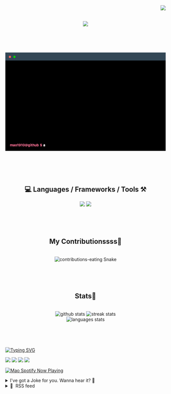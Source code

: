 <!-- VISITOR BADGE -->
<!-- https://github.com/hehuapei/visitor-badge -->

<img align="right" src="https://visitor-badge.laobi.icu/badge?page_id=mao1910.mao1910&left_color=%2379DAF9&right_color=%23FE6E96" />


<!-- TYPING SVG -->
<!-- https://github.com/DenverCoder1/readme-typing-svg -->

<h1 align="center">
    <img src="https://readme-typing-svg.herokuapp.com/?font=Righteous&size=35&center=true&vCenter=true&width=500&height=70&color=FE6E96&font=poppins&duration=5000&lines=Hi+There!+👋;+I'm+Mao!;" />
</h1>

<br/>


<!-- ABOUT ME TERMINAL -->
<h1 align="center">
<img src="./assets/terminal-5.gif" alt="Terminal" />
</h1>

<br/><br/><br/>


<!-- TECHNOLOGIES LOGOS -->
<!-- https://github.com/tandpfun/skill-icons -->

<h2 align="center">💻 Languages / Frameworks / Tools ⚒️</h2>
<div align="center">
    <img src="https://skillicons.dev/icons?i=javascript,typescript,angular,react,html,css,scss,bootstrap,cs,java,spring" />
    <img src="https://skillicons.dev/icons?i=flutter,firebase,supabase,mysql,git,github,gitlab,vscode,idea,maven,figma" />
</div>

<br/><br/><br/>


<!-- CONTRIBUTIONS SNAKE GAME -->
<!-- https://github.com/Platane/snk -->

<div align="center">
  <h2> My Contributionssss🐍 </h2>
  <br>
  <img alt="contributions-eating Snake" src="https://raw.githubusercontent.com/mao1910/mao1910/output/github-contribution-grid-snake.svg" />

  <!-- Four lines below suggested by Planate for Dark mode-->
  <picture>
  <source media="(prefers-color-scheme: dark)" srcset="github-snake-dark.svg" />
  <source media="(prefers-color-scheme: light)" srcset="github-snake.svg" />
  </picture>
  
  <br/><br/><br/>
</div>


<!-- GITHUB STATS -->
<!-- https://github.com/DenverCoder1/github-readme-streak-stats --> <!--  My Vercel -->
<!-- https://github.com/anuraghazra/github-readme-stats --> <!--  My  Vercel -->

<h2 align="center"> Stats📝 </h2>
  <br>
<div align=center>
  <img width=429 src="https://github-readme-stats-mao1910.vercel.app/api?username=mao1910&count_private=true&show_icons=true&theme=dracula&rank_icon=github&hide=contribs&border_radius=10&border_color=79DAF9" alt="github stats"/>
  <img width=396 src="https://github-readme-streak-stats-2235.vercel.app?user=mao1910&count_private=true&theme=dracula&currStreakNum=79DAF9&currStreakLabel=FE6E96&border_radius=10&border=79DAF9" alt="streak stats"/>
  <br/>
  <img src="https://github-readme-stats-mao1910.vercel.app/api/top-langs/?username=mao1910&layout=compact&theme=dracula&border_radius=10&size_weight=0.5&count_weight=0.5&border_color=79DAF9" alt="languages stats" />
</div>

<br/><br/><br/>


<!-- FOOTER -->
<!-- https://github.com/DenverCoder1/readme-typing-svg -->
<!-- https://readme-typing-svg.demolab.com/demo/ -->

<a href="https://git.io/typing-svg"><img src="https://readme-typing-svg.demolab.com?font=Poppins&pause=1000&color=FE6E96&width=535&lines=Thanks+for+dropping+by!;Feel+free+to+check+any+of+the+Socials+below+%F0%9F%91%87;Or+the+Joke+Of+The+Day+if+you're+down+for+a+giggle+%F0%9F%98%9D;Hope+to+see+you+again+%F0%9F%91%8A;Uh%3F+You're+still+here%3F;Well...+I'm+running+out+of+things+to+say...;Tell+you+what%2C+due+to+your+effort+and+perseverance%2C;I+shall+present+you+with+a+short+poem%3A;%22To+code%2C+or+not+to+code%2C+that+is+the+question%3A;Whether+'tis+nobler+in+the+IDE+to+debug;The+errors+and+issues+of+outrageous+software%2C;Or+to+take+up+the+keyboard+against+a+sea+of+bugs;And+by+coding%2C+end+them.%22;by+William+Shakespeare%2C+probably.+;Pretty+sure+that's+Hamlet's.;Alrighty%2C+this+has+been+fun.;But+I'll+restart+the+loop+now...+see+ya+soon!" alt="Typing SVG" /></a>


<!--  SOCIAL NETWORKS -->
<!-- https://github.com/alexandresanlim/Badges4-README.md-Profile -->

  <div> 
    <a href="https://www.deviantart.com/madeinkobaia/art/my-profile-is-under-construction-265626465" target="_blank"><img src="https://img.shields.io/badge/-LinkedIn-%230077B5?style=for-the-badge&logo=linkedin&logoColor=white" target="_blank"></a> <!-- ADD LINKEDIN PROFILE -->
    <a href = "https://www.nicepng.com/ourpic/u2q8o0t4t4r5o0r5_website-under-construction-png-graphic-transparent-website-under/"><img src="https://img.shields.io/badge/Portfolio-4285F4?style=for-the-badge&logo=Google-chrome&logoColor=white" target="_blank"></a> <!-- ADD PORTFOLIO WEBSITE -->
    <a href="https://discord.gg" target="_blank"><img src="https://img.shields.io/badge/Discord-7289DA?style=for-the-badge&logo=discord&logoColor=white" target="_blank"></a> <!-- ADD DISCORD --> <!-- User or Server? -->
    <a href = "mailto:mao1910dev@gmail.com"><img src="https://img.shields.io/badge/Gmail-D14836?style=for-the-badge&logo=gmail&logoColor=white" target="_blank"></a>
  </div>


<!-- SPOTIFY PLAYING-->
<!-- https://github.com/novatorem/novatorem --> <!-- My Vercel -->

[<img width=438px src="https://spotify-now-playing-git-main-mao1910.vercel.app//api/spotify/?border_color=FE6E96" alt="Mao Spotify Now Playing" />](https://open.spotify.com/user/31542et242zglhf42ydrtqgvuvde)


<!-- JOKE OF THE DAY -->
<!-- https://github.com/ABSphreak/readme-jokes --> <!-- My Vercel -->

<details>
<summary>I've got a Joke for you. Wanna hear it? 🙈</summary>

<br/>

 <tr>
 <td style="padding-top:4px"><img src = "https://readme-jokes-git-master-mao1910.vercel.app/api?&theme=dracula"></td>
 </tr>

</details>


<!-- RSS FEED -->
<!-- https://github.com/gautamkrishnar/blog-post-workflow -->

<details>
<summary>📕 &nbsp;RSS feed</summary>

<br/>


<!-- BLOG-POST-LIST:START -->
 #### - [Mastering Binary Search](https://dev.to/cleancodestudio/mastering-binary-search-3li6) 
 <details><summary>Article</summary> <p><small><small><br>
LeetCode Practice Problems for each Binary Search Implementation and Variation Linked Below<br>
</small></small><br>
</p>


<center>(My personal study notes)</center>




<ul>
<li>
Mastering Binary Search

<ul>
<li>
Variations of Binary Search (patterns to practice)

<ul>
<li>1. Classic Binary Search</li>
<li>2. Modified Binary Search</li>
<li>3. Find the Closest Element to a Target</li>
<li>4. Find the Peak Element</li>
<li>5. Find Rotation Point in a Rotated Sorted Array</li>
<li>6. Find First and Last Position of an Element</li>
<li>When to Use Binary Search</li>
<li>When Not to Use Binary Search</li>
</ul>
</li>
<li>LeetCode Binary Search </li>
<li>Points of note to study</li>
</ul>
</li>
</ul>
<h2>
  
  
  Variations of Binary Search (patterns to practice)
</h2>

<p>Worth knocking these into muscle memory</p>
<h3>
  
  
  1. Classic Binary Search
</h3>


<div class="highlight js-code-highlight">
<pre class="highlight javascript"><code><span class="kd">function</span> <span class="nx">binarySearch</span><span class="p">(</span><span class="nx">arr</span><span class="p">,</span> <span class="nx">target</span><span class="p">)</span> <span class="p">{</span>
    <span class="kd">let</span> <span class="nx">start</span> <span class="o">=</span> <span class="mi">0</span>
    <span class="kd">let</span> <span class="nx">end</span> <span class="o">=</span> <span class="nx">arr</span><span class="p">.</span><span class="nx">length</span> <span class="o">-</span> <span class="mi">1</span>

    <span class="k">while</span> <span class="p">(</span><span class="nx">start</span> <span class="o">&lt;=</span> <span class="nx">end</span><span class="p">)</span> <span class="p">{</span>
        <span class="kd">let</span> <span class="nx">mid</span> <span class="o">=</span> <span class="nb">Math</span><span class="p">.</span><span class="nx">floor</span><span class="p">((</span><span class="nx">start</span> <span class="o">+</span> <span class="nx">end</span><span class="p">)</span> <span class="o">/</span> <span class="mi">2</span><span class="p">)</span>

        <span class="k">if</span> <span class="p">(</span><span class="nx">arr</span><span class="p">[</span><span class="nx">mid</span><span class="p">]</span> <span class="o">===</span> <span class="nx">target</span><span class="p">)</span> <span class="k">return</span> <span class="nx">mid</span>

        <span class="k">if</span> <span class="p">(</span><span class="nx">arr</span><span class="p">[</span><span class="nx">mid</span><span class="p">]</span> <span class="o">&lt;</span> <span class="nx">target</span><span class="p">)</span> <span class="nx">start</span> <span class="o">=</span> <span class="nx">mid</span> <span class="o">+</span> <span class="mi">1</span>
        <span class="k">if</span> <span class="p">(</span><span class="nx">arr</span><span class="p">[</span><span class="nx">mid</span><span class="p">]</span> <span class="o">&gt;</span> <span class="nx">target</span><span class="p">)</span> <span class="nx">end</span> <span class="o">=</span> <span class="nx">mid</span> <span class="o">-</span> <span class="mi">1</span>
    <span class="p">}</span>

    <span class="k">return</span> <span class="o">-</span> <span class="mi">1</span>
<span class="p">}</span>
</code></pre>

</div>

<h3>
  
  
  2. Modified Binary Search
</h3>


<div class="highlight js-code-highlight">
<pre class="highlight javascript"><code><span class="kd">function</span> <span class="nx">modifiedBinarySearch</span><span class="p">(</span><span class="nx">arr</span><span class="p">,</span> <span class="nx">target</span><span class="p">)</span> <span class="p">{</span>
  <span class="kd">let</span> <span class="nx">start</span> <span class="o">=</span> <span class="mi">0</span><span class="p">;</span>
  <span class="kd">let</span> <span class="nx">end</span> <span class="o">=</span> <span class="nx">arr</span><span class="p">.</span><span class="nx">length</span> <span class="o">-</span> <span class="mi">1</span><span class="p">;</span>
  <span class="kd">let</span> <span class="nx">result</span> <span class="o">=</span> <span class="o">-</span><span class="mi">1</span><span class="p">;</span>  <span class="c1">// Initialize result</span>

  <span class="k">while</span> <span class="p">(</span><span class="nx">start</span> <span class="o">&lt;=</span> <span class="nx">end</span><span class="p">)</span> <span class="p">{</span>
    <span class="kd">let</span> <span class="nx">mid</span> <span class="o">=</span> <span class="nb">Math</span><span class="p">.</span><span class="nx">floor</span><span class="p">((</span><span class="nx">start</span> <span class="o">+</span> <span class="nx">end</span><span class="p">)</span> <span class="o">/</span> <span class="mi">2</span><span class="p">);</span>

    <span class="c1">// Exact match</span>
    <span class="k">if</span> <span class="p">(</span><span class="nx">arr</span><span class="p">[</span><span class="nx">mid</span><span class="p">]</span> <span class="o">===</span> <span class="nx">target</span><span class="p">)</span> <span class="p">{</span>
      <span class="nx">result</span> <span class="o">=</span> <span class="nx">mid</span><span class="p">;</span>
      <span class="c1">// For the first occurrence, keep going left</span>
      <span class="nx">end</span> <span class="o">=</span> <span class="nx">mid</span> <span class="o">-</span> <span class="mi">1</span><span class="p">;</span>
    <span class="p">}</span>

    <span class="c1">// Standard binary search logic</span>
    <span class="k">if</span> <span class="p">(</span><span class="nx">arr</span><span class="p">[</span><span class="nx">mid</span><span class="p">]</span> <span class="o">&lt;</span> <span class="nx">target</span><span class="p">)</span> <span class="p">{</span>
      <span class="nx">start</span> <span class="o">=</span> <span class="nx">mid</span> <span class="o">+</span> <span class="mi">1</span><span class="p">;</span>
    <span class="p">}</span> <span class="k">else</span> <span class="p">{</span>
      <span class="nx">end</span> <span class="o">=</span> <span class="nx">mid</span> <span class="o">-</span> <span class="mi">1</span><span class="p">;</span>
    <span class="p">}</span>
  <span class="p">}</span>

  <span class="k">return</span> <span class="nx">result</span><span class="p">;</span>
<span class="p">}</span>
</code></pre>

</div>


<p>Remember, the "Modified Condition" is the part you'd customize based on what specific problem you're tackling.</p>
<h3>
  
  
  3. Find the Closest Element to a Target
</h3>

<p>Here, you have to find the closest element to a given target in a sorted array.<br>
</p>

<div class="highlight js-code-highlight">
<pre class="highlight javascript"><code><span class="kd">function</span> <span class="nx">closestElement</span><span class="p">(</span><span class="nx">arr</span><span class="p">,</span> <span class="nx">target</span><span class="p">)</span> <span class="p">{</span>
  <span class="kd">let</span> <span class="nx">start</span> <span class="o">=</span> <span class="mi">0</span><span class="p">,</span> <span class="nx">end</span> <span class="o">=</span> <span class="nx">arr</span><span class="p">.</span><span class="nx">length</span> <span class="o">-</span> <span class="mi">1</span><span class="p">;</span>
  <span class="k">while</span> <span class="p">(</span><span class="nx">start</span> <span class="o">&lt;</span> <span class="nx">end</span><span class="p">)</span> <span class="p">{</span>
    <span class="kd">let</span> <span class="nx">mid</span> <span class="o">=</span> <span class="nb">Math</span><span class="p">.</span><span class="nx">floor</span><span class="p">((</span><span class="nx">start</span> <span class="o">+</span> <span class="nx">end</span><span class="p">)</span> <span class="o">/</span> <span class="mi">2</span><span class="p">);</span>
    <span class="k">if</span> <span class="p">(</span><span class="nx">arr</span><span class="p">[</span><span class="nx">mid</span><span class="p">]</span> <span class="o">===</span> <span class="nx">target</span><span class="p">)</span> <span class="k">return</span> <span class="nx">mid</span><span class="p">;</span>
    <span class="k">if</span> <span class="p">(</span><span class="nb">Math</span><span class="p">.</span><span class="nx">abs</span><span class="p">(</span><span class="nx">arr</span><span class="p">[</span><span class="nx">mid</span><span class="p">]</span> <span class="o">-</span> <span class="nx">target</span><span class="p">)</span> <span class="o">&lt;=</span> <span class="nb">Math</span><span class="p">.</span><span class="nx">abs</span><span class="p">(</span><span class="nx">arr</span><span class="p">[</span><span class="nx">mid</span> <span class="o">+</span> <span class="mi">1</span><span class="p">]</span> <span class="o">-</span> <span class="nx">target</span><span class="p">))</span> <span class="p">{</span>
      <span class="nx">end</span> <span class="o">=</span> <span class="nx">mid</span><span class="p">;</span>
    <span class="p">}</span> <span class="k">else</span> <span class="p">{</span>
      <span class="nx">start</span> <span class="o">=</span> <span class="nx">mid</span> <span class="o">+</span> <span class="mi">1</span><span class="p">;</span>
    <span class="p">}</span>
  <span class="p">}</span>
  <span class="k">return</span> <span class="nx">start</span><span class="p">;</span>
<span class="p">}</span>
</code></pre>

</div>



<h3>
  
  
  4. Find the Peak Element
</h3>

<p>In an array where adjacent elements are distinct, find a peak element. An element is considered peak if it is greater than its neighbors.<br>
</p>

<div class="highlight js-code-highlight">
<pre class="highlight javascript"><code><span class="kd">function</span> <span class="nx">findPeakElement</span><span class="p">(</span><span class="nx">arr</span><span class="p">)</span> <span class="p">{</span>
  <span class="kd">let</span> <span class="nx">start</span> <span class="o">=</span> <span class="mi">0</span><span class="p">,</span> <span class="nx">end</span> <span class="o">=</span> <span class="nx">arr</span><span class="p">.</span><span class="nx">length</span> <span class="o">-</span> <span class="mi">1</span><span class="p">;</span>
  <span class="k">while</span> <span class="p">(</span><span class="nx">start</span> <span class="o">&lt;</span> <span class="nx">end</span><span class="p">)</span> <span class="p">{</span>
    <span class="kd">let</span> <span class="nx">mid</span> <span class="o">=</span> <span class="nb">Math</span><span class="p">.</span><span class="nx">floor</span><span class="p">((</span><span class="nx">start</span> <span class="o">+</span> <span class="nx">end</span><span class="p">)</span> <span class="o">/</span> <span class="mi">2</span><span class="p">);</span>
    <span class="k">if</span> <span class="p">(</span><span class="nx">arr</span><span class="p">[</span><span class="nx">mid</span><span class="p">]</span> <span class="o">&lt;</span> <span class="nx">arr</span><span class="p">[</span><span class="nx">mid</span> <span class="o">+</span> <span class="mi">1</span><span class="p">])</span> <span class="p">{</span>
      <span class="nx">start</span> <span class="o">=</span> <span class="nx">mid</span> <span class="o">+</span> <span class="mi">1</span><span class="p">;</span>
    <span class="p">}</span> <span class="k">else</span> <span class="p">{</span>
      <span class="nx">end</span> <span class="o">=</span> <span class="nx">mid</span><span class="p">;</span>
    <span class="p">}</span>
  <span class="p">}</span>
  <span class="k">return</span> <span class="nx">start</span><span class="p">;</span>
<span class="p">}</span>
</code></pre>

</div>



<h3>
  
  
  5. Find Rotation Point in a Rotated Sorted Array
</h3>

<p>For a rotated sorted array, find the index where the smallest element is.<br>
</p>

<div class="highlight js-code-highlight">
<pre class="highlight javascript"><code><span class="kd">function</span> <span class="nx">findRotationPoint</span><span class="p">(</span><span class="nx">arr</span><span class="p">)</span> <span class="p">{</span>
  <span class="kd">let</span> <span class="nx">start</span> <span class="o">=</span> <span class="mi">0</span><span class="p">,</span> <span class="nx">end</span> <span class="o">=</span> <span class="nx">arr</span><span class="p">.</span><span class="nx">length</span> <span class="o">-</span> <span class="mi">1</span><span class="p">;</span>
  <span class="k">while</span> <span class="p">(</span><span class="nx">start</span> <span class="o">&lt;</span> <span class="nx">end</span><span class="p">)</span> <span class="p">{</span>
    <span class="kd">let</span> <span class="nx">mid</span> <span class="o">=</span> <span class="nb">Math</span><span class="p">.</span><span class="nx">floor</span><span class="p">((</span><span class="nx">start</span> <span class="o">+</span> <span class="nx">end</span><span class="p">)</span> <span class="o">/</span> <span class="mi">2</span><span class="p">);</span>
    <span class="k">if</span> <span class="p">(</span><span class="nx">arr</span><span class="p">[</span><span class="nx">mid</span><span class="p">]</span> <span class="o">&gt;</span> <span class="nx">arr</span><span class="p">[</span><span class="nx">end</span><span class="p">])</span> <span class="p">{</span>
      <span class="nx">start</span> <span class="o">=</span> <span class="nx">mid</span> <span class="o">+</span> <span class="mi">1</span><span class="p">;</span>
    <span class="p">}</span> <span class="k">else</span> <span class="p">{</span>
      <span class="nx">end</span> <span class="o">=</span> <span class="nx">mid</span><span class="p">;</span>
    <span class="p">}</span>
  <span class="p">}</span>
  <span class="k">return</span> <span class="nx">start</span><span class="p">;</span>
<span class="p">}</span>
</code></pre>

</div>



<h3>
  
  
  6. Find First and Last Position of an Element
</h3>

<p>In a sorted array with duplicates, find the starting and ending position of a given target value.<br>
</p>

<div class="highlight js-code-highlight">
<pre class="highlight javascript"><code><span class="kd">function</span> <span class="nx">searchRange</span><span class="p">(</span><span class="nx">arr</span><span class="p">,</span> <span class="nx">target</span><span class="p">)</span> <span class="p">{</span>
  <span class="kd">let</span> <span class="nx">start</span> <span class="o">=</span> <span class="mi">0</span><span class="p">,</span> <span class="nx">end</span> <span class="o">=</span> <span class="nx">arr</span><span class="p">.</span><span class="nx">length</span> <span class="o">-</span> <span class="mi">1</span><span class="p">,</span> <span class="nx">first</span> <span class="o">=</span> <span class="o">-</span><span class="mi">1</span><span class="p">,</span> <span class="nx">last</span> <span class="o">=</span> <span class="o">-</span><span class="mi">1</span><span class="p">;</span>
  <span class="k">while</span> <span class="p">(</span><span class="nx">start</span> <span class="o">&lt;=</span> <span class="nx">end</span><span class="p">)</span> <span class="p">{</span>
    <span class="kd">let</span> <span class="nx">mid</span> <span class="o">=</span> <span class="nb">Math</span><span class="p">.</span><span class="nx">floor</span><span class="p">((</span><span class="nx">start</span> <span class="o">+</span> <span class="nx">end</span><span class="p">)</span> <span class="o">/</span> <span class="mi">2</span><span class="p">);</span>
    <span class="k">if</span> <span class="p">(</span><span class="nx">arr</span><span class="p">[</span><span class="nx">mid</span><span class="p">]</span> <span class="o">===</span> <span class="nx">target</span><span class="p">)</span> <span class="p">{</span>
      <span class="nx">first</span> <span class="o">=</span> <span class="nx">mid</span><span class="p">;</span>
      <span class="nx">end</span> <span class="o">=</span> <span class="nx">mid</span> <span class="o">-</span> <span class="mi">1</span><span class="p">;</span>
    <span class="p">}</span> <span class="k">else</span> <span class="k">if</span> <span class="p">(</span><span class="nx">arr</span><span class="p">[</span><span class="nx">mid</span><span class="p">]</span> <span class="o">&lt;</span> <span class="nx">target</span><span class="p">)</span> <span class="p">{</span>
      <span class="nx">start</span> <span class="o">=</span> <span class="nx">mid</span> <span class="o">+</span> <span class="mi">1</span><span class="p">;</span>
    <span class="p">}</span> <span class="k">else</span> <span class="p">{</span>
      <span class="nx">end</span> <span class="o">=</span> <span class="nx">mid</span> <span class="o">-</span> <span class="mi">1</span><span class="p">;</span>
    <span class="p">}</span>
  <span class="p">}</span>

  <span class="nx">start</span> <span class="o">=</span> <span class="mi">0</span><span class="p">,</span> <span class="nx">end</span> <span class="o">=</span> <span class="nx">arr</span><span class="p">.</span><span class="nx">length</span> <span class="o">-</span> <span class="mi">1</span><span class="p">;</span>
  <span class="k">while</span> <span class="p">(</span><span class="nx">start</span> <span class="o">&lt;=</span> <span class="nx">end</span><span class="p">)</span> <span class="p">{</span>
    <span class="kd">let</span> <span class="nx">mid</span> <span class="o">=</span> <span class="nb">Math</span><span class="p">.</span><span class="nx">floor</span><span class="p">((</span><span class="nx">start</span> <span class="o">+</span> <span class="nx">end</span><span class="p">)</span> <span class="o">/</span> <span class="mi">2</span><span class="p">);</span>
    <span class="k">if</span> <span class="p">(</span><span class="nx">arr</span><span class="p">[</span><span class="nx">mid</span><span class="p">]</span> <span class="o">===</span> <span class="nx">target</span><span class="p">)</span> <span class="p">{</span>
      <span class="nx">last</span> <span class="o">=</span> <span class="nx">mid</span><span class="p">;</span>
      <span class="nx">start</span> <span class="o">=</span> <span class="nx">mid</span> <span class="o">+</span> <span class="mi">1</span><span class="p">;</span>
    <span class="p">}</span> <span class="k">else</span> <span class="k">if</span> <span class="p">(</span><span class="nx">arr</span><span class="p">[</span><span class="nx">mid</span><span class="p">]</span> <span class="o">&lt;</span> <span class="nx">target</span><span class="p">)</span> <span class="p">{</span>
      <span class="nx">start</span> <span class="o">=</span> <span class="nx">mid</span> <span class="o">+</span> <span class="mi">1</span><span class="p">;</span>
    <span class="p">}</span> <span class="k">else</span> <span class="p">{</span>
      <span class="nx">end</span> <span class="o">=</span> <span class="nx">mid</span> <span class="o">-</span> <span class="mi">1</span><span class="p">;</span>
    <span class="p">}</span>
  <span class="p">}</span>

  <span class="k">return</span> <span class="p">[</span><span class="nx">first</span><span class="p">,</span> <span class="nx">last</span><span class="p">];</span>
<span class="p">}</span>
</code></pre>

</div>



<p>Knowing when to use binary search depends on several factors, such as the problem constraints and the properties of the data. Here are some general guidelines:</p>

<h3>
  
  
  When to Use Binary Search
</h3>

<ol>
<li><p><strong>Sorted Data</strong>: The most fundamental prerequisite for binary search is that the data must be sorted.</p></li>
<li><p><strong>Time Complexity</strong>: If the problem requires better than O(n)O(n)O(n) time complexity, binary search often becomes a candidate with its O(log⁡n)O(\log n)O(logn) time.</p></li>
<li><p><strong>Constant Space</strong>: If you need to solve the problem with constant extra space, binary search can be a good choice since it only requires pointers like <code>start</code>, <code>end</code>, and <code>mid</code>.</p></li>
<li><p><strong>Multiple Queries</strong>: In cases where there are multiple queries on static data, preparing a sorted structure for binary search might be beneficial in the long run.</p></li>
<li><p><strong>Search Conditions</strong>: If the problem involves searching for a particular condition rather than a specific element (e.g., find the point where a function changes behavior), binary search could apply.</p></li>
</ol>

<h3>
  
  
  When Not to Use Binary Search
</h3>

<ol>
<li><p><strong>Unsorted Data</strong>: If the data is not sorted and cannot be sorted in better than O(nlog⁡n)O(n \log n)O(nlogn) time, then binary search is likely not a fit.</p></li>
<li><p><strong>Updates</strong>: If the data set is being updated frequently, maintaining the sorted order might be costly unless specialized data structures like balanced trees are used.</p></li>
<li><p><strong>Linear Scanning is Enough</strong>: For smaller datasets or when O(n)O(n)O(n) time complexity is acceptable, a simpler linear search might suffice.</p></li>
<li><p><strong>Exact Matches</strong>: If you're looking for a range or pair of values rather than an exact match, binary search might require modifications and might not be the most straightforward approach.</p></li>
<li><p><strong>Space Complexity</strong>: When extra space is not a constraint, other techniques like Hashing might be simpler and more suitable for certain types of search problems.</p></li>
</ol>

<p>When approaching a problem, look at the constraints and see if binary search can give you an edge in time complexity, or if the problem's nature naturally lends itself to a binary search approach.</p>

<h2>
  
  
  LeetCode Binary Search
</h2>

<p><small><small></small></small></p>

<ol>
<li>
<p><strong>Standard Binary Search (Standard Binary Search)</strong></p>

<ul>
<li><a href="https://leetcode.com/problems/binary-search/">Binary Search</a></li>
</ul>
</li>
<li>
<p><strong>Find First and Last Position of Element in Sorted Array (Standard Binary Search)</strong></p>

<ul>
<li><a href="https://leetcode.com/problems/find-first-and-last-position-of-element-in-sorted-array/">Find First and Last Position of Element in Sorted Array</a></li>
</ul>
</li>
<li>
<p><strong>Search in Rotated Sorted Array (Rotated Array Binary Search)</strong></p>

<ul>
<li><a href="https://leetcode.com/problems/search-in-rotated-sorted-array/">Search in Rotated Sorted Array</a></li>
<li><a href="https://leetcode.com/problems/search-in-rotated-sorted-array-ii/">Search in Rotated Sorted Array II</a></li>
</ul>
</li>
<li>
<p><strong>Find Minimum in Rotated Sorted Array (Rotated Array Binary Search)</strong></p>

<ul>
<li><a href="https://leetcode.com/problems/find-minimum-in-rotated-sorted-array/">Find Minimum in Rotated Sorted Array</a></li>
<li><a href="https://leetcode.com/problems/find-minimum-in-rotated-sorted-array-ii/">Find Minimum in Rotated Sorted Array II</a></li>
</ul>
</li>
<li>
<p><strong>Closest Element to a Target (Standard Binary Search)</strong></p>

<ul>
<li><a href="https://leetcode.com/problems/closest-binary-search-tree-value/">Closest Binary Search Tree Value</a></li>
</ul>
</li>
<li>
<p><strong>Find Peak Element (Modified Binary Search)</strong></p>

<ul>
<li><a href="https://leetcode.com/problems/find-peak-element/">Find Peak Element</a></li>
</ul>
</li>
<li>
<p><strong>Find the Smallest or Largest Element Greater Than a Given Number (Modified Binary Search)</strong></p>

<ul>
<li><a href="https://leetcode.com/problems/first-bad-version/">First Bad Version</a></li>
</ul>
</li>
<li>
<p><strong>Find Kth Element (Modified Binary Search)</strong></p>

<ul>
<li><a href="https://leetcode.com/problems/kth-smallest-element-in-a-sorted-matrix/">Kth Smallest Element in a Sorted Matrix</a></li>
<li><a href="https://leetcode.com/problems/find-k-th-smallest-pair-distance/">Find Kth Smallest Pair Distance</a></li>
</ul>
</li>
<li>
<p><strong>Variable Length Arrays (String, Range Queries) (Modified Binary Search)</strong></p>

<ul>
<li><a href="https://leetcode.com/problems/longest-increasing-subsequence/">Longest Increasing Subsequence</a></li>
<li><a href="https://leetcode.com/problems/range-sum-query-immutable/">Range Sum Query - Immutable</a></li>
</ul>
</li>
<li>
<p><strong>Others (Miscellaneous)</strong></p>

<ul>
<li><a href="https://leetcode.com/problems/search-a-2d-matrix/">Search a 2D Matrix</a></li>
<li><a href="https://leetcode.com/problems/search-a-2d-matrix-ii/">Search a 2D Matrix II</a></li>
</ul>
</li>
</ol>



<h2>
  
  
  Points of note to study
</h2>

<ul>
<li>
Classic Binary Search vs. Modified Binary Search
</li>
<li> <code>while(start &lt;= end)</code> vs. <code>while(start &lt; end)</code>
</li>
</ul>




<p><small></small></p>

<ul>
<li><a href="https://cleancode.studio">Clean Code Studio</a></li>
<li>
<a href="https://cleancode.studio/algorithms/mastering-binary-search">Binary Search Algorithm</a>
</li>
</ul>

 </details> 
 <hr /> 

 #### - [[off-topic] Top 5 Playlists Que Eu Escuto Enquanto Estou Programando](https://dev.to/analaura/off-topic-top-5-playlists-que-eu-escuto-enquanto-programo-537e) 
 <details><summary>Article</summary> <p>Hoje vou trazer algo meio aleatório aqui 😅 mas é que eu curto muito codar escutando música <em><del>(e fazer tudo também)</del></em>. Então, pensei: por que não criar um post no dev.to para compartilhar as playlists que costumo ouvir enquanto estou programando ou até mesmo criando conteúdo. </p>

<p>Eu vou indicar músicas rap/trap que geralmente é estilo de música que eu mais escuto. </p>

<p>Vou fazer um top 5 aqui 💟</p>

<ol>
<li>
<a href="https://open.spotify.com/intl-pt/artist/6rk6Izp6o42fUdE0jRqAP4?si=XicjNFFITbCevyN55jybTA">Alee</a> Esse artista maravilhoso que na verdade não é nem o álbum, geralmente dou play em todas, descobri ele faz pouco tempo.</li>
<li>
<a href="https://open.spotify.com/intl-pt/album/4GWoodiAMapPzgitxYvygx?si=3C6Z5ekFQoiKvIUTs9fOfg">Flora matos - Do Lado De Flora</a> A verdade é que a Flora se encaixa em todos os momentos da sua vida, mas esse álbum "DO LADO DE FLORA", é perfeito pra codar!</li>
<li>
<a href="https://open.spotify.com/intl-pt/album/062ycDqIDtT21UFyKlHDvO?si=oG6L3IfzSb2GPjSgP9t5VQ">Tasha e Tracie - Diretoria</a> Maravilhosas, se você quer se sentir incrível e determinado a resolver TODO e QUALQUER bug, escute Tasha e Tracie.</li>
<li>
<a href="https://open.spotify.com/intl-pt/album/04zQ2qk2AsRPZppeI6TvWl?si=s951N5UCQDe-BHZi_n0K3A">Nill - Regina</a> Ai esse álbum, tenho poucas palavras pra ele pois amo demais!</li>
<li>
<a href="https://open.spotify.com/playlist/1g4Bekw7Xnq2AV7Md9XFZE?si=559e07af66f84d23">Boombap</a> Essa playlist de Boombap simplesmente perfeita, eu ultimamente to viciada nela escutando 39393x por dia!</li>
</ol>

<p><em>Tudo que eu recomendei aqui tem o selo Ana Laura de qualidade, faça bom proveito!</em></p>

<p><code>bjs!</code></p>

<p><a href="https://i.giphy.com/media/dhqoWmDRG3MeXwVTK5/giphy.gif" class="article-body-image-wrapper"><img src="https://i.giphy.com/media/dhqoWmDRG3MeXwVTK5/giphy.gif" width="480" height="480"></a></p>

 </details> 
 <hr /> 

 #### - [Unveiling the Power of K-Nearest Neighbors (KNN) in Machine Learning](https://dev.to/edelapaz/unveiling-the-power-of-k-nearest-neighbors-knn-in-machine-learning-5b0a) 
 <details><summary>Article</summary> <p>In the vast landscape of machine learning algorithms, K-Nearest Neighbors (KNN) stands as a versatile and intuitive approach for classification and regression tasks. Unlike many complex algorithms with intricate mathematical foundations, KNN relies on a simple principle: "Show me your friends, and I'll tell you who you are." In this comprehensive guide, we will delve deep into the workings of KNN, explore the mathematics behind it, and understand its real-world applications.</p>

<h2>
  
  
  Understanding the Essence of K-Nearest Neighbors (KNN)
</h2>

<p>KNN is a supervised machine learning algorithm used for solving classification and regression problems. It's based on the principle of similarity, where the idea is to identify the similarity between data points and make predictions based on the similarity with their k-nearest neighbors in the training dataset. The term 'k' in KNN represents the number of nearest neighbors considered when making a prediction.</p>

<h3>
  
  
  The Algorithm at a Glance
</h3>

<p>Let's start by breaking down the KNN algorithm into its fundamental steps:</p>

<ol>
<li>
<p><strong>Data Preparation:</strong></p>

<ul>
<li>Gather a dataset containing labeled examples. Each example should comprise features (attributes) and corresponding class labels (for classification) or target values (for regression). Data preprocessing is vital to ensure the data is in a suitable format for KNN.</li>
</ul>
</li>
<li>
<p><strong>Choosing a Value for K:</strong></p>

<ul>
<li>Decide on the number of nearest neighbors (k) to consider when making predictions. The choice of 'k' is a critical hyperparameter that can significantly impact the algorithm's performance. Selecting an appropriate 'k' requires experimentation and domain knowledge.</li>
</ul>
</li>
<li>
<p><strong>Distance Metric:</strong></p>

<ul>
<li>Select an appropriate distance metric to measure the similarity between data points. Common distance metrics include Euclidean distance, Manhattan distance, and cosine similarity. The choice of distance metric plays a crucial role in determining the similarity between data points.</li>
</ul>
</li>
<li>
<p><strong>Prediction for Classification:</strong></p>

<ul>
<li>To make a classification prediction for a new data point, calculate the distances between that point and all points in the training dataset.</li>
<li>Select the k-nearest neighbors, i.e., the data points with the smallest distances to the new data point.</li>
<li>Determine the majority class among these k-nearest neighbors, and assign this class as the prediction for the new data point.</li>
</ul>
</li>
<li>
<p><strong>Prediction for Regression:</strong></p>

<ul>
<li>For regression tasks, the process is similar, but instead of class labels, we work with target values.</li>
<li>Calculate the distances, select the k-nearest neighbors, and then calculate the average of the target values of these neighbors. This average becomes the prediction for the new data point.</li>
</ul>
</li>
<li>
<p><strong>Model Evaluation:</strong></p>

<ul>
<li>After making predictions, it's essential to evaluate the model's performance. This is typically done using appropriate evaluation metrics, such as accuracy, precision, recall, F1-score for classification, and mean squared error, R-squared for regression. The choice of evaluation metric depends on the specific problem.</li>
</ul>
</li>
<li>
<p><strong>Hyperparameter Tuning:</strong></p>

<ul>
<li>Experiment with different values of 'k' and distance metrics to find the combination that offers the best results for your specific problem. Hyperparameter tuning is crucial for optimizing the performance of the KNN model.</li>
</ul>
</li>
</ol>

<h3>
  
  
  Going Deeper into the Algorithm
</h3>

<p>Now that we've outlined the basic steps, let's explore each of them in more detail.</p>

<h4>
  
  
  1. Data Preparation
</h4>

<p>The success of any machine learning algorithm hinges on the quality and suitability of the training data. In the case of KNN, your dataset should consist of labeled examples, where each example has attributes and corresponding class labels (for classification) or target values (for regression).</p>

<p>Data preprocessing is a critical step in data preparation. It includes tasks like:</p>

<ul>
<li>
<strong>Data Cleaning:</strong> Identifying and handling missing values, outliers, and errors in the dataset.</li>
<li>
<strong>Feature Scaling:</strong> Ensuring that the features have a consistent scale. Since KNN relies on distance calculations, features must be on a similar scale to avoid certain features dominating the distance calculation.</li>
</ul>

<h4>
  
  
  2. Choosing a Value for K
</h4>

<p>The choice of 'k' is one of the most crucial decisions when using the KNN algorithm. It determines the number of neighbors that will influence the prediction. Here are some considerations:</p>

<ul>
<li><p><strong>Small 'k' Values:</strong> A small 'k' (e.g., 1 or 3) leads to a model that is highly sensitive to noise in the data. It may result in a model that overfits the training data and is highly variable.</p></li>
<li><p><strong>Large 'k' Values:</strong> A larger 'k' (e.g., 10 or 20) makes the model more robust to noise but may cause it to underfit the training data. It might fail to capture local patterns in the data.</p></li>
</ul>

<p>The choice of 'k' should be based on a balance between underfitting and overfitting. This can often be determined through cross-validation, where different values of 'k' are tested, and the one that yields the best performance on validation data is selected.</p>

<h4>
  
  
  3. Distance Metric
</h4>

<p>The distance metric used in KNN plays a significant role in determining the similarity between data points. Let's explore some commonly used distance metrics:</p>

<ul>
<li><p><strong>Euclidean Distance:</strong> This is the most widely used distance metric in KNN. It measures the straight-line distance between two data points in a multi-dimensional space. The formula for Euclidean distance between two points, A and B, with 'n' dimensions. </p></li>
<li><p><strong>Manhattan Distance:</strong> Also known as city block distance, this metric calculates the distance by summing the absolute differences between the coordinates of two points. </p></li>
<li><p><strong>Cosine Similarity:</strong> This metric measures the cosine of the angle between two data vectors. It's particularly useful when dealing with high-dimensional data and text data. The cosine similarity between two vectors A and B.</p></li>
</ul>

<p>The choice of distance metric depends on the nature of the data and the problem at hand. For example, when working with data in which all features have the same unit of measurement, Euclidean distance is often a good choice. However, if the data consists of features with different units, feature scaling should be performed, and Manhattan distance or cosine similarity might be more appropriate.</p>

<h4>
  
  
  4. Prediction for Classification
</h4>

<p>In classification tasks, the KNN algorithm aims to predict the class label of a new data point. The steps involved in making classification predictions are as follows:</p>

<ul>
<li>
<strong>Calculating Distances:</strong> For a new data point, calculate the distances to all data points in the training dataset using the chosen distance metric. This involves applying</li>
</ul>

<p>the distance formula (e.g., Euclidean distance) to each pair of data points.</p>

<ul>
<li><p><strong>Selecting Neighbors:</strong> Identify the 'k' data points with the smallest distances to the new data point. These are the k-nearest neighbors.</p></li>
<li><p><strong>Majority Voting:</strong> Determine the majority class among the k-nearest neighbors. The new data point is assigned the class label that is most common among its neighbors. This is often referred to as majority voting.</p></li>
</ul>

<p>The implementation of majority voting can be more nuanced in cases of multi-class classification and ties. When there is a tie in the majority class, additional rules can be applied to break the tie. For example, one can choose the class label of the nearest neighbor among the tied classes.</p>

<h4>
  
  
  5. Prediction for Regression
</h4>

<p>In regression tasks, the KNN algorithm aims to predict a numerical target value for a new data point. The steps are similar to those in classification, with the key difference being how the prediction is made:</p>

<ul>
<li><p><strong>Calculating Distances:</strong> As in classification, calculate the distances between the new data point and all data points in the training dataset.</p></li>
<li><p><strong>Selecting Neighbors:</strong> Identify the 'k' data points with the smallest distances to the new data point.</p></li>
<li><p><strong>Regression Prediction:</strong> Instead of majority voting, in regression, the prediction is the average of the target values of the k-nearest neighbors. This average represents the predicted target value for the new data point.</p></li>
</ul>

<h4>
  
  
  6. Model Evaluation
</h4>

<p>After making predictions using KNN, it's essential to assess the model's performance. The choice of evaluation metric depends on whether you're working on a classification or regression problem. Let's explore common evaluation metrics for each case:</p>

<p><strong>For Classification:</strong></p>

<ul>
<li><p><strong>Accuracy:</strong> This metric measures the proportion of correctly classified data points out of the total. It's a fundamental measure of classification performance.</p></li>
<li><p><strong>Precision and Recall:</strong> Precision measures the proportion of true positive predictions among all positive predictions, while recall measures the proportion of true positives among all actual positives. These metrics are especially useful when dealing with imbalanced datasets.</p></li>
<li><p><strong>F1-Score:</strong> The F1-score is the harmonic mean of precision and recall. It provides a balance between the two metrics.</p></li>
</ul>

<p><strong>For Regression:</strong></p>

<ul>
<li><p><strong>Mean Squared Error (MSE):</strong> MSE measures the average of the squared differences between predicted and actual target values. It gives higher weight to larger errors.</p></li>
<li><p><strong>Root Mean Squared Error (RMSE):</strong> RMSE is the square root of MSE and provides an interpretable measure of the average prediction error in the same unit as the target variable.</p></li>
<li><p><strong>R-squared (R²):</strong> R-squared measures the proportion of the variance in the target variable that is explained by the model. It ranges from 0 to 1, with higher values indicating better model fit.</p></li>
</ul>

<p>Here, the MSE Model is the mean squared error of the model's predictions, and the MSE Baseline is the mean squared error of a baseline model (e.g., predicting the mean target value for all data points). A higher R² indicates a better fit.</p>

<h4>
  
  
  7. Hyperparameter Tuning
</h4>

<p>Hyperparameter tuning is a critical part of the KNN model development process. The choice of 'k' and the distance metric can significantly impact the model's performance. Hyperparameter tuning involves experimenting with different values of 'k' and different distance metrics to find the combination that optimizes the model's performance on the specific problem.</p>

<p>Cross-validation is a valuable technique for hyperparameter tuning. It involves splitting the data into training and validation sets multiple times, training the model on the training data, and evaluating it on the validation data for each combination of hyperparameters. The set of hyperparameters that results in the best performance on the validation data is selected.</p>

<h2>
  
  
  The Mathematical Foundation of K-Nearest Neighbors
</h2>

<p>Understanding the mathematical underpinnings of KNN is crucial to appreciate its inner workings fully. Let's explore the mathematical concepts and calculations that drive the KNN algorithm.</p>

<h3>
  
  
  Distance Metrics
</h3>

<p>As mentioned earlier, KNN relies on distance metrics to measure the similarity between data points. The choice of distance metric can vary depending on the nature of the data and the problem. Here, we'll take a closer look at the two most common distance metrics used in KNN: Euclidean distance and Manhattan distance.</p>

<h4>
  
  
  Euclidean Distance
</h4>

<p>Euclidean distance is a measure of the straight-line distance between two data points in a multi-dimensional space. It is derived from the Pythagorean theorem. Consider two data points, A and B, each with 'n' dimensions. </p>

<p>In this formula, ( A_i ) and ( B_i ) represent the values of the 'i-th' dimension for points A and B. The formula calculates the square of the difference between each dimension, sums these squares, and then takes the square root of the sum to obtain the Euclidean distance.</p>

<p>Euclidean distance provides a straightforward way to measure the similarity between two data points in a geometric sense. Data points that are close in Euclidean distance are considered similar, while those that are far apart are considered dissimilar.</p>

<h4>
  
  
  Manhattan Distance
</h4>

<p>Manhattan distance, also known as city block distance, is an alternative distance metric used in KNN. It is named after the grid-like street layouts of Manhattan, where moving from one point to another involves traveling along city blocks.</p>

<p>The Manhattan distance between two data points, A and B, with 'n' dimensions, is calculated as follows:</p>

<blockquote>
<p>[ \text{Manhattan Distance} = \sum_{i=1}^{n} |A_i - B_i| ]</p>
</blockquote>

<p>In this formula, ( A_i ) and ( B_i ) represent the values of the 'i-th' dimension for points A and B. The Manhattan distance is obtained by summing the absolute differences between corresponding dimensions.</p>

<p>Manhattan distance is particularly useful when dealing with data where</p>

<p>the distance between data points must be measured in terms of the number of orthogonal moves required to go from one point to another. Unlike Euclidean distance, it does not consider diagonal shortcuts.</p>

<h3>
  
  
  Implementation of the Algorithm
</h3>

<p>To implement the KNN algorithm, you need to perform the following mathematical operations:</p>

<ol>
<li><p><strong>Calculate Distances:</strong> For each new data point, you calculate its distance to all points in the training dataset. This involves applying the chosen distance metric (e.g., Euclidean distance or Manhattan distance) to each pair of data points.</p></li>
<li><p><strong>Select Neighbors:</strong> After calculating distances, you identify the 'k' data points with the smallest distances to the new data point. These 'k' data points are the k-nearest neighbors.</p></li>
<li><p><strong>Make Predictions:</strong> In classification, you determine the majority class among the k-nearest neighbors and assign this class as the prediction for the new data point. In regression, you calculate the average of the target values of the k-nearest neighbors and assign this average as the prediction.</p></li>
<li><p><strong>Evaluate the Model:</strong> Once predictions are made, you evaluate the model's performance using appropriate evaluation metrics. The choice of evaluation metric depends on whether it's a classification or regression problem.</p></li>
</ol>

<h3>
  
  
  Complexity and Efficiency
</h3>

<p>While KNN is a simple and intuitive algorithm, its computational efficiency can be a concern, especially for large datasets. The complexity of the algorithm is primarily determined by the number of data points in the training dataset ('n') and the number of dimensions in the feature space ('d'). Let's examine the computational complexity of KNN:</p>

<ul>
<li><p><strong>Training Complexity:</strong> KNN has virtually no training phase. It doesn't learn a model from the data during training, so the training complexity is negligible.</p></li>
<li><p><strong>Prediction Complexity:</strong> The complexity of making predictions with KNN is O(n), where 'n' is the number of data points in the training dataset. For each new data point, you need to calculate the distance to all 'n' data points, select the k-nearest neighbors, and make predictions. The computational cost increases with the size of the training dataset.</p></li>
</ul>

<p>Efforts to optimize the efficiency of KNN include techniques like KD-trees and Ball trees, which organize the training data in a way that reduces the number of distance calculations. However, these structures are most effective when the feature space is of high dimensionality. For lower-dimensional spaces, the brute-force approach to calculating distances may be more efficient.</p>

<h2>
  
  
  Real-World Applications of KNN
</h2>

<p>KNN, with its simplicity and flexibility, finds applications in various domains. Let's explore some real-world use cases where KNN is prominently employed:</p>

<h3>
  
  
  1. Image Classification
</h3>

<p>KNN is used in image classification tasks, where the goal is to identify objects or scenes in images. Features are extracted from the images, and KNN is employed to match them to known categories. It's particularly useful in content-based image retrieval systems.</p>

<p>For example, in a photo-sharing platform, KNN can be used to recommend images similar to those that a user has previously liked or interacted with.</p>

<h3>
  
  
  2. Handwriting Recognition
</h3>

<p>In handwritten digit recognition, KNN is used to classify handwritten digits into numbers (0-9). It works by comparing the features of a handwritten digit with those of known training examples and classifying it accordingly. This application is often used in optical character recognition (OCR) systems.</p>

<h3>
  
  
  3. Recommender Systems
</h3>

<p>KNN is employed in recommender systems for providing personalized recommendations to users. In collaborative filtering, KNN can be used to find users who are similar to a target user, based on their previous behavior or preferences.</p>

<p>For instance, in an e-commerce platform, KNN can be used to recommend products to a user based on the purchases and ratings of other users with similar preferences.</p>

<h3>
  
  
  4. Anomaly Detection
</h3>

<p>KNN can be used for anomaly detection in various domains, such as fraud detection and network security. By measuring the similarity between data points, KNN can identify data points that deviate significantly from the norm.</p>

<p>For example, in credit card fraud detection, KNN can be used to identify transactions that are unusual and potentially fraudulent.</p>

<h3>
  
  
  5. Medical Diagnosis
</h3>

<p>KNN plays a role in medical diagnosis and decision support systems. Patient data, including symptoms, medical history, and test results, can be used as features, and KNN can assist in diagnosing diseases or predicting outcomes.</p>

<p>In a clinical setting, KNN can help identify patients with similar characteristics to a given patient and provide insights into potential diagnoses and treatment options.</p>

<h3>
  
  
  6. Natural Language Processing
</h3>

<p>In the field of natural language processing (NLP), KNN can be applied to tasks like text classification and sentiment analysis. Features derived from text data, such as word frequencies or embeddings, can be used to classify documents or analyze sentiment.</p>

<p>For instance, in social media analysis, KNN can be employed to categorize tweets or comments into topics or sentiments.</p>

<h3>
  
  
  7. Environmental Modeling
</h3>

<p>KNN is used in environmental modeling to predict phenomena such as air quality, weather, and ecological patterns. By analyzing historical data and measurements, KNN can make predictions for future conditions.</p>

<p>In meteorology, for example, KNN can assist in predicting weather conditions for specific locations based on data from nearby weather stations.</p>

<h3>
  
  
  8. Marketing and Customer Segmentation
</h3>

<p>In marketing, KNN can be used for customer segmentation. By considering factors such as purchase history, demographics, and online behavior, KNN can group customers with similar characteristics. This allows businesses to tailor marketing strategies to specific customer segments.</p>

<p>In e-commerce, for instance, KNN can help categorize customers into groups with similar purchasing patterns, enabling targeted marketing campaigns.</p>

<h2>
  
  
  Conclusion
</h2>

<p>K-Nearest Neighbors (KNN) is a powerful machine learning algorithm with a straightforward approach to classification and regression tasks. Its mathematical foundation, which relies on distance metrics to measure the similarity between data points, provides a clear understanding of how the algorithm works. By choosing an appropriate value for 'k' and the right distance metric, and by conducting thorough hyperparameter tuning, KNN can be optimized for various real-world applications.</p>

<p>In image classification, handwriting recognition, recommendation systems, anomaly detection, medical diagnosis, and more, KNN continues to demonstrate its versatility. It offers simplicity and transparency, making it a valuable tool for both beginners and experienced data scientists in their quest to solve a wide range of problems.</p>

<p>As the world of machine learning and artificial intelligence continues to evolve, KNN remains a fundamental algorithm, showing that sometimes, the simplest methods can yield powerful results.</p>

<p>In summary, K-Nearest Neighbors stands as a testament to the timeless adage that, in the world of machine learning, the simplest algorithms are often the most profound. Its enduring relevance in diverse applications serves as a testament to its utility and effectiveness.</p>

 </details> 
 <hr /> 

 #### - [Get involved: Your guide to contributing to WebCrumbs](https://dev.to/opensourcee/get-involved-your-guide-to-contributing-to-webcrumbs-30p7) 
 <details><summary>Article</summary> <p>Hey there, champ! So, you're itching to dive into the WebCrumbs community, eh? Fantastic! You're about to join a legion of coders hell-bent on making React development as smooth as silk. Here's how you can get your boots on the ground.</p>

<h2>
  
  
  First step: the lay of the land
</h2>

<p>Start by taking a tour of the <a href="https://github.com/webcrumbs-community/webcrumbs">WebCrumbs GitHub repository</a>. It's the control center of our open-source mission. Check out the <code>README</code> for a general overview and the <code>CONTRIBUTING</code> file for the nitty-gritty.</p>

<h2>
  
  
  Fork it, clone it, branch it
</h2>

<p>Alright, you know the drill. Fork the repo, clone it locally, and create a new branch. This way, you're all set to work your magic without stepping on any toes.</p>

<h2>
  
  
  Pick your battle
</h2>

<p>Whether you're a frontend maestro, a backend virtuoso, or a doc-wizard, there's room for you. Go through the open issues, pick one that resonates, and stake your claim.</p>

<h2>
  
  
  Code like a rockstar
</h2>

<p>Write clean, comment generously, and stick to the style guide. WebCrumbs is all about quality, so make every line of code count.</p>

<h2>
  
  
  The PR moment of truth
</h2>

<p>Submit a pull request, and wait for the review. Don't sweat it—feedback is how we grow. Once your PR gets the green light, you're officially part of WebCrumbs history.</p>

<h2>
  
  
  Join the conversation
</h2>

<p>Not just a coder? Fabulous! Join our Discord, engage in forums, write blog posts, or share your WebCrumbs success stories. The more the merrier!</p>

<h2>
  
  
  The icing on the cake
</h2>

<p>As you contribute, you're not just accumulating GitHub stars. You're building relationships, honing your skills, and, of course, getting those sweet, sweet open-source karma points.</p>

<h3>
  
  
  Ready to roll up your sleeves?
</h3>

<p>Jump over to the <a href="https://github.com/webcrumbs-community/webcrumbs">WebCrumbs GitHub repository</a> and start your journey. Contribute code, ideas, or even a morale-boosting GIF. Let's make React a cakewalk, together.</p>

 </details> 
 <hr /> 

 #### - [Toggling Mobile Navigation Visibility with CSS: The Checkbox Hack](https://dev.to/joxx/toggling-mobile-navigation-visibility-with-css-the-checkbox-hack-7ej) 
 <details><summary>Article</summary> <p>In a mobile-first world, creating an intuitive and responsive navigation menu is crucial. The checkbox hack allows you to develop mobile flyout menus without JavaScript. This article will guide you through developing several styles of mobile navigation menus using the checkbox hack.</p>

<h2>
  
  
  Basics of Checkbox Hack
</h2>

<p>The checkbox hack is based on three components:</p>

<ol>
<li>A <strong><code>&lt;label&gt;</code></strong> element.</li>
<li>An associated <strong><code>&lt;input type="checkbox"&gt;</code></strong>.</li>
<li>A CSS rule that targets the <strong><code>:checked</code></strong> state of the checkbox.</li>
</ol>

<p>The idea is to toggle the checkbox state by clicking on the label, and then using the <strong><code>:checked</code></strong> CSS pseudo-class to style or reveal a sibling element.</p>

<h2>
  
  
  Basic HTML Structure
</h2>



<div class="highlight js-code-highlight">
<pre class="highlight html"><code><span class="nt">&lt;input</span> <span class="na">type=</span><span class="s">"checkbox"</span> <span class="na">id=</span><span class="s">"menuToggle"</span><span class="nt">&gt;</span>
<span class="nt">&lt;label</span> <span class="na">for=</span><span class="s">"menuToggle"</span><span class="nt">&gt;</span>☰ Menu<span class="nt">&lt;/label&gt;</span>
<span class="nt">&lt;nav&gt;</span>
  <span class="nt">&lt;ul&gt;</span>
    <span class="nt">&lt;li&gt;&lt;a</span> <span class="na">href=</span><span class="s">"#"</span><span class="nt">&gt;</span>Home<span class="nt">&lt;/a&gt;&lt;/li&gt;</span>
    <span class="nt">&lt;li&gt;&lt;a</span> <span class="na">href=</span><span class="s">"#"</span><span class="nt">&gt;</span>Portfolio<span class="nt">&lt;/a&gt;&lt;/li&gt;</span>
    <span class="nt">&lt;li&gt;&lt;a</span> <span class="na">href=</span><span class="s">"#"</span><span class="nt">&gt;</span>About<span class="nt">&lt;/a&gt;&lt;/li&gt;</span>
    <span class="nt">&lt;li&gt;&lt;a</span> <span class="na">href=</span><span class="s">"#"</span><span class="nt">&gt;</span>Contact<span class="nt">&lt;/a&gt;&lt;/li&gt;</span>
  <span class="nt">&lt;/ul&gt;</span>
<span class="nt">&lt;/nav&gt;</span>
</code></pre>

</div>



<h2>
  
  
  Different Styles of Menus
</h2>

<p><strong>Side Menu (Left to Right)</strong><br>
</p>

<div class="highlight js-code-highlight">
<pre class="highlight css"><code><span class="nt">nav</span> <span class="p">{</span>
    <span class="nl">position</span><span class="p">:</span> <span class="nb">absolute</span><span class="p">;</span>
    <span class="nl">top</span><span class="p">:</span> <span class="m">0</span><span class="p">;</span>
    <span class="nl">left</span><span class="p">:</span> <span class="m">-300px</span><span class="p">;</span> <span class="c">/* width of the menu */</span>
    <span class="nl">width</span><span class="p">:</span> <span class="m">300px</span><span class="p">;</span>
    <span class="nl">height</span><span class="p">:</span> <span class="m">100vh</span><span class="p">;</span>
    <span class="nl">transition</span><span class="p">:</span> <span class="m">0.3s</span><span class="p">;</span>
<span class="p">}</span>

<span class="nf">#menuToggle</span><span class="nd">:checked</span> <span class="o">+</span> <span class="nt">label</span> <span class="o">+</span> <span class="nt">nav</span> <span class="p">{</span>
    <span class="nl">left</span><span class="p">:</span> <span class="m">0</span><span class="p">;</span>
<span class="p">}</span>
</code></pre>

</div>



<p><iframe height="600" src="https://codepen.io/joxx/embed/ZEVNxdb?height=600&amp;default-tab=result&amp;embed-version=2">
</iframe>
</p>

<p><strong>Sliding Menu (Top to Bottom)</strong><br>
</p>

<div class="highlight js-code-highlight">
<pre class="highlight css"><code><span class="nt">nav</span> <span class="p">{</span>
    <span class="nl">position</span><span class="p">:</span> <span class="nb">absolute</span><span class="p">;</span>
    <span class="nl">top</span><span class="p">:</span> <span class="m">-100vh</span><span class="p">;</span>
    <span class="nl">left</span><span class="p">:</span> <span class="m">0</span><span class="p">;</span>
    <span class="nl">width</span><span class="p">:</span> <span class="m">100vw</span><span class="p">;</span>
    <span class="nl">height</span><span class="p">:</span> <span class="m">100vh</span><span class="p">;</span>
    <span class="nl">transition</span><span class="p">:</span> <span class="m">0.3s</span><span class="p">;</span>
<span class="p">}</span>

<span class="nf">#menuToggle</span><span class="nd">:checked</span> <span class="o">+</span> <span class="nt">label</span> <span class="o">+</span> <span class="nt">nav</span> <span class="p">{</span>
    <span class="nl">top</span><span class="p">:</span> <span class="m">0</span><span class="p">;</span>
<span class="p">}</span>
</code></pre>

</div>



<p><iframe height="600" src="https://codepen.io/joxx/embed/xxmNWBg?height=600&amp;default-tab=result&amp;embed-version=2">
</iframe>
</p>

<p><strong>Splash Menu (Centered)</strong><br>
</p>

<div class="highlight js-code-highlight">
<pre class="highlight css"><code><span class="nt">nav</span> <span class="p">{</span>
    <span class="nl">position</span><span class="p">:</span> <span class="nb">absolute</span><span class="p">;</span>
    <span class="nl">top</span><span class="p">:</span> <span class="m">50%</span><span class="p">;</span>
    <span class="nl">left</span><span class="p">:</span> <span class="m">50%</span><span class="p">;</span>
    <span class="nl">transform</span><span class="p">:</span> <span class="n">translate</span><span class="p">(</span><span class="m">-50%</span><span class="p">,</span> <span class="m">-50%</span><span class="p">)</span> <span class="n">scale</span><span class="p">(</span><span class="m">0</span><span class="p">);</span>
    <span class="nl">width</span><span class="p">:</span> <span class="m">80vw</span><span class="p">;</span>
    <span class="nl">height</span><span class="p">:</span> <span class="m">80vh</span><span class="p">;</span>
    <span class="nl">transition</span><span class="p">:</span> <span class="m">0.3s</span><span class="p">;</span>
    <span class="nl">background-color</span><span class="p">:</span> <span class="n">rgba</span><span class="p">(</span><span class="m">0</span><span class="p">,</span><span class="m">0</span><span class="p">,</span><span class="m">0</span><span class="p">,</span><span class="m">0.7</span><span class="p">);</span>
    <span class="nl">color</span><span class="p">:</span> <span class="no">white</span><span class="p">;</span>
    <span class="nl">border-radius</span><span class="p">:</span> <span class="m">15px</span><span class="p">;</span>
<span class="p">}</span>

<span class="nf">#menuToggle</span><span class="nd">:checked</span> <span class="o">+</span> <span class="nt">label</span> <span class="o">+</span> <span class="nt">nav</span> <span class="p">{</span>
    <span class="nl">transform</span><span class="p">:</span> <span class="n">translate</span><span class="p">(</span><span class="m">-50%</span><span class="p">,</span> <span class="m">-50%</span><span class="p">)</span> <span class="n">scale</span><span class="p">(</span><span class="m">1</span><span class="p">);</span>
<span class="p">}</span>
</code></pre>

</div>



<p><iframe height="600" src="https://codepen.io/joxx/embed/MWZZejp?height=600&amp;default-tab=result&amp;embed-version=2">
</iframe>
</p>

<h2>
  
  
  Enhancements and Notes
</h2>

<ul>
<li>You can further style the label as a hamburger icon, and change it to a close icon when the menu is open using CSS.</li>
<li>For better accessibility, ensure to provide fallbacks or alternatives for users who may not be able to interact with this kind of menu.</li>
<li>Although the checkbox hack is clever and works in most modern browsers, for more complex interactions or larger projects, JavaScript frameworks or libraries might be more suitable.</li>
</ul>

<h2>
  
  
  Conclusion
</h2>

<p>The checkbox hack offers a lightweight method to create interactive components without relying on JavaScript. Whether you choose a sidemenu, a top-down sliding menu, or a splash menu, you can achieve a smooth user experience on mobile devices. Experiment with styles and transitions to fit the look and feel of your website!</p>

 </details> 
 <hr /> 
<!-- BLOG-POST-LIST:END -->
</table>
</details>


<!-- TODO
Change the 3stats boxes around, possibly two on top and one on bottom
Fix RSSfeed
Fix Spotify Playlists
Fix Socials [Portfolio, Discord, Linkedin]
In the future, add Public Repositories of Selected Projects
-->
